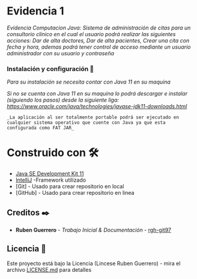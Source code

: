 # Evidencia 1 

_Evidencia Computacion Java: Sistema de administración de citas para un consultorio clínico en el cual el usuario podrá realizar las siguientes acciones: Dar de alta doctores, Dar de alta pacientes, Crear una cita con fecha y hora, ademas podrá tener control de acceso mediante un usuario administrador con su usuario y contraseña_


### Instalación y configuración 🔧

_Para su instalación se necesita contar con Java 11 en su maquina_

_Si no se cuenta con Java 11 en su maquina lo podrá descargar e instalar (siguiendo los pasos) desde la siguiente liga: https://www.oracle.com/java/technologies/javase-jdk11-downloads.html_

```
_La aplicación al ser totalmente portable podrá ser ejecutado en cualquier sistema operativo que cuente con Java ya que esta configurada como FAT JAR_
```

# Construido con 🛠️


* [Java SE Development Kit 11](https://www.oracle.com/java/technologies/javase-jdk11-downloads.html/) 
* [IntelliJ](https://www.jetbrains.com/es-es/idea/) -Framework utilizado
* [Git] - Usado para crear repositorio en local
* [GitHub] - Usado para crear repositorio en linea

## Creditos ✒️

* **Ruben Guerrero** - *Trabajo Inicial & Documentación* - [rgh-git97](https://github.com/rgh-git97/Evidencia1)

## Licencia 📄

Este proyecto está bajo la Licencia (Lincese Ruben Guerrero) - mira el archivo [LICENSE.md](LICENSE.md) para detalles
